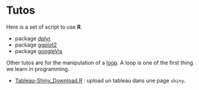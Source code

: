 Tutos
=====

Here is a set of script to use **R**.

* package [dplyr](https://github.com/virgile-baudrot/Tutos/blob/master/dplyr.Rmd)
* package [ggplot2](https://github.com/virgile-baudrot/Tutos/blob/master/ggplot2.Rmd)
* package [googleVis](https://github.com/virgile-baudrot/Tutos/blob/master/googleVis.Rmd)

Other tutos are for the manipulation of a [loop](https://github.com/virgile-baudrot/Tutos/blob/master/loops.Rmd). A loop is one of the first thing we learn in programming.


* [Tableau-Shiny_Download.R](Tableau-Shiny_Download.R) : upload un tableau dans une page `shiny`.
